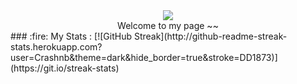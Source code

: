 <div id = "fireplace" align = center>
<img src = "https://media3.giphy.com/media/10TZs8ho7qJeVy/giphy.gif?cid=ecf05e47skmzcjei0bmexi3lcybw2sxerrptt9mtuyakpi01&rid=giphy.gif&ct=g">
</div>
<div id = "header" align = center>
  Welcome to my page ~~ 
  </div>
  ### :fire: My Stats :
  [![GitHub Streak](http://github-readme-streak-stats.herokuapp.com?user=Crashnb&theme=dark&hide_border=true&stroke=DD1873)](https://git.io/streak-stats)
